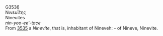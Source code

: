 G3536  
Νινευΐ́της  
Nineuitēs  
*nin-yoo-ee‘-tace*  
From [3535](g3535) a *Ninevite*, that is, inhabitant of Nineveh: - of
Nineve, Ninevite.  
